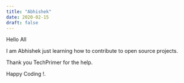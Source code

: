 ```yaml
---
title: "Abhishek"
date: 2020-02-15
draft: false
---
```


Hello All

I am Abhishek just learning how to contribute to open source projects.

Thank you TechPrimer for the help.

Happy Coding !.